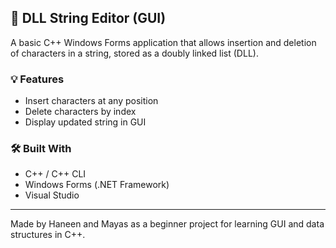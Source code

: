 ## 📘 DLL String Editor (GUI)

A basic C++ Windows Forms application that allows insertion and deletion of characters in a string, stored as a doubly linked list (DLL).

### 💡 Features
- Insert characters at any position
- Delete characters by index
- Display updated string in GUI

### 🛠 Built With
- C++ / C++ CLI
- Windows Forms (.NET Framework)
- Visual Studio

---

Made by Haneen and Mayas as a beginner project for learning GUI and data structures in C++.
